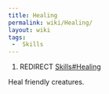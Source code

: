 ```yaml
---
title: Healing
permalink: wiki/Healing/
layout: wiki
tags:
 -  Skills
---
```


1.  REDIRECT [Skills\#Healing](/keeperrl_wiki/Skills#Healing "wikilink")

Heal friendly creatures.
